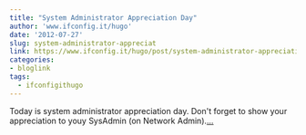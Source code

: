 ```yaml
---
title: "System Administrator Appreciation Day"
author: 'www.ifconfig.it/hugo'
date: '2012-07-27'
slug: system-administrator-appreciat
link: https://www.ifconfig.it/hugo/post/system-administrator-appreciation-day/
categories:
- bloglink
tags:
  - ifconfigithugo
---
```


Today is system administrator appreciation day. Don't forget to show your appreciation to youy SysAdmin (on Network Admin).[... <i class="fas fa-external-link-alt"></i>](https://www.ifconfig.it/hugo/post/system-administrator-appreciation-day/)

